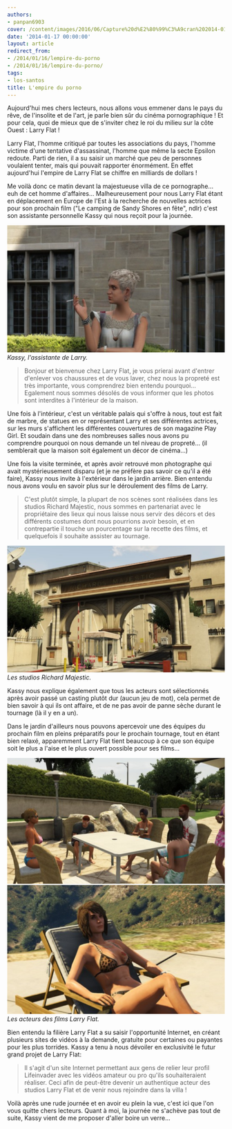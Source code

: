 ```yaml
---
authors:
- panpan6903
cover: /content/images/2016/06/Capture%20d%E2%80%99%C3%A9cran%202014-01-07%20%C3%A0%2022.13.29.png
date: '2014-01-17 00:00:00'
layout: article
redirect_from:
- /2014/01/16/lempire-du-porno
- /2014/01/16/lempire-du-porno/
tags:
- los-santos
title: L'empire du porno
---
```



Aujourd'hui mes chers lecteurs, nous allons vous emmener dans le pays du rêve, de l'insolite et de l'art, je parle bien sûr du cinéma pornographique ! Et pour cela, quoi de mieux que de s'inviter chez le roi du milieu sur la côte Ouest : Larry Flat !

Larry Flat, l'homme critiqué par toutes les associations du pays, l'homme victime d'une tentative d'assassinat, l'homme que même la secte Epsilon redoute. Parti de rien, il a su saisir un marché que peu de personnes voulaient tenter, mais qui pouvait rapporter énormément. En effet aujourd'hui l'empire de Larry Flat se chiffre en milliards de dollars !

Me voilà donc ce matin devant la majestueuse villa de ce pornographe... euh de cet homme d'affaires... Malheureusement pour nous Larry Flat étant en déplacement en Europe de l'Est à la recherche de nouvelles actrices pour son prochain film ("Le camping de Sandy Shores en fête", ndlr) c'est son assistante personnelle Kassy qui nous reçoit pour la journée.

![Kassy, l'assistante de Larry.](/content/images/2016/06/Capture%20d%E2%80%99%C3%A9cran%202014-01-07%20%C3%A0%2022.14.07.png)
_Kassy, l'assistante de Larry._

> Bonjour et bienvenue chez Larry Flat, je vous prierai avant d'entrer d'enlever vos chaussures et de vous laver, chez nous la propreté est très importante, vous comprendrez bien entendu pourquoi... Egalement nous sommes désolés de vous informer que les photos sont interdites à l'intérieur de la maison.

Une fois à l'intérieur, c'est un véritable palais qui s'offre à nous, tout est fait de marbre, de statues en or représentant Larry et ses différentes actrices, sur les murs s'affichent les différentes couvertures de son magazine Play Girl. Et soudain dans une des nombreuses salles nous avons pu comprendre pourquoi on nous demande un tel niveau de propreté... (il semblerait que la maison soit également un décor de cinéma...)

Une fois la visite terminée, et après avoir retrouvé mon photographe qui avait mystérieusement disparu (et je ne préfère pas savoir ce qu'il a été faire), Kassy nous invite à l'extérieur dans le jardin arrière. Bien entendu nous avons voulu en savoir plus sur le déroulement des films de Larry.

> C'est plutôt simple, la plupart de nos scènes sont réalisées dans les studios Richard Majestic, nous sommes en partenariat avec le propriétaire des lieux qui nous laisse nous servir des décors et des différents costumes dont nous pourrions avoir besoin, et en contrepartie il touche un pourcentage sur la recette des films, et quelquefois il souhaite assister au tournage.

![Les studios Richard Majestic.](/content/images/2016/06/Capture%20d%E2%80%99%C3%A9cran%202014-01-07%20%C3%A0%2022.13.40.png)
_Les studios Richard Majestic._

Kassy nous explique également que tous les acteurs sont sélectionnés après avoir passé un casting plutôt dur (aucun jeu de mot), cela permet de bien savoir à qui ils ont affaire, et de ne pas avoir de panne sèche durant le tournage (là il y en a un).

Dans le jardin d'ailleurs nous pouvons apercevoir une des équipes du prochain film en pleins préparatifs pour le prochain tournage, tout en étant bien relaxé, apparemment Larry Flat tient beaucoup à ce que son équipe soit le plus a l'aise et le plus ouvert possible pour ses films...

![](/content/images/2016/06/Capture%20d%E2%80%99%C3%A9cran%202014-01-07%20%C3%A0%2022.14.38.png)
![Les acteurs des films Larry Flat.](/content/images/2016/06/Capture%20d%E2%80%99%C3%A9cran%202014-01-07%20%C3%A0%2022.14.56.png)
_Les acteurs des films Larry Flat._

Bien entendu la filière Larry Flat a su saisir l'opportunité Internet, en créant plusieurs sites de vidéos à la demande, gratuite pour certaines ou payantes pour les plus torrides. Kassy a tenu à nous dévoiler en exclusivité le futur grand projet de Larry Flat:

> Il s'agit d'un site Internet permettant aux gens de relier leur profil Lifeinvader avec les vidéos amateur ou pro qu'ils souhaiteraient réaliser. Ceci afin de peut-être devenir un authentique acteur des studios Larry Flat et de venir nous rejoindre dans la villa !

Voilà après une rude journée et en avoir eu plein la vue, c'est ici que l'on vous quitte chers lecteurs. Quant à moi, la journée ne s'achève pas tout de suite, Kassy vient de me proposer d'aller boire un verre...